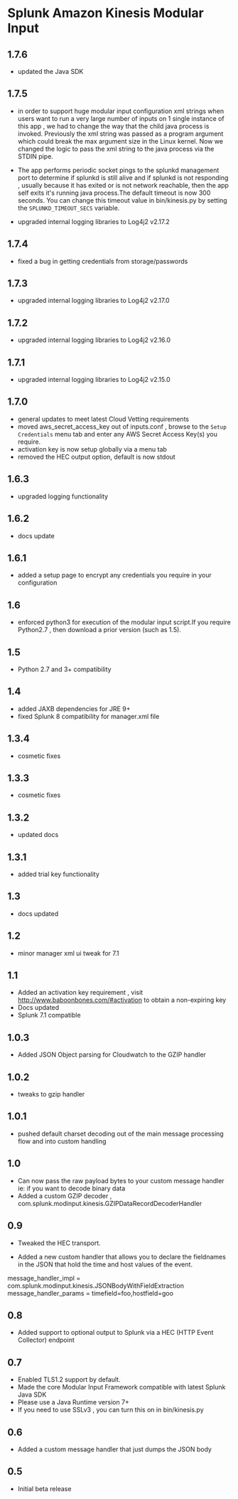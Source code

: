# Splunk Amazon Kinesis Modular Input

1.7.6
-----
* updated the Java SDK

1.7.5
-----
* in order to support huge modular input configuration xml strings when users want to run a very large number of inputs on 1 single instance of this app , we had to change the way that the child java process is invoked. Previously the xml string was passed as a program argument which could break the max argument size in the Linux kernel. Now we changed the logic to pass the xml string to the java process via the STDIN pipe.

* The app performs periodic socket pings to the splunkd management port to determine if splunkd is still alive and if splunkd is not responding , usually because it has exited or is not network reachable, then the app self exits it's running java process.The default timeout is now 300 seconds. You can change this timeout value in bin/kinesis.py by setting the `SPLUNKD_TIMEOUT_SECS` variable. 

* upgraded internal logging libraries to Log4j2 v2.17.2

1.7.4
-----
* fixed a bug in getting credentials from storage/passwords

1.7.3
-----
* upgraded internal logging libraries to Log4j2 v2.17.0

1.7.2
-----
* upgraded internal logging libraries to Log4j2 v2.16.0

1.7.1
-----
* upgraded internal logging libraries to Log4j2 v2.15.0

1.7.0
-----
* general updates to meet latest Cloud Vetting requirements
* moved aws_secret_access_key out of inputs.conf , browse to the `Setup Credentials` menu tab and enter any AWS Secret Access Key(s) you require.
* activation key is now setup globally via a menu tab
* removed the HEC output option, default is now stdout

1.6.3
-----
* upgraded logging functionality

1.6.2
-----
* docs update

1.6.1
-----
* added a setup page to encrypt any credentials you require in your configuration

1.6
-----
* enforced python3 for execution of the modular input script.If you require Python2.7 , then download a prior version (such as 1.5).

1.5
-----
* Python 2.7 and 3+ compatibility

1.4
-----
* added JAXB dependencies for JRE 9+
* fixed Splunk 8 compatibility for manager.xml file

1.3.4
-----
* cosmetic fixes

1.3.3
-----
* cosmetic fixes

1.3.2
-----
* updated docs

1.3.1
-----
* added trial key functionality

1.3
-----
* docs updated

1.2
-----
* minor manager xml ui tweak for 7.1

1.1
-----
* Added an activation key requirement , visit http://www.baboonbones.com/#activation  to obtain a non-expiring key
* Docs updated
* Splunk 7.1 compatible

1.0.3
-----

* Added JSON Object parsing for Cloudwatch to the GZIP handler

1.0.2
-----
* tweaks to gzip handler


1.0.1
-----
* pushed default charset decoding out of the main message processing flow and into custom handling

1.0
---
* Can now pass the raw payload bytes to your custom message handler ie: if you want to decode binary data
* Added a custom GZIP decoder , com.splunk.modinput.kinesis.GZIPDataRecordDecoderHandler

0.9
---
* Tweaked the HEC transport.

* Added a new custom handler that allows you to declare the fieldnames in the JSON that hold the time and host values of the event.  
  
message_handler_impl = com.splunk.modinput.kinesis.JSONBodyWithFieldExtraction  
message_handler_params = timefield=foo,hostfield=goo  


0.8
---
* Added support to optional output to Splunk via a HEC (HTTP Event Collector) endpoint

0.7
----
* Enabled TLS1.2 support by default.
* Made the  core Modular Input Framework compatible with latest Splunk Java SDK
* Please use a Java Runtime version 7+
* If you need to use SSLv3 , you can turn this on in bin/kinesis.py  

0.6
-----
* Added a custom message handler that just dumps the JSON body

0.5
-----
* Initial beta release
